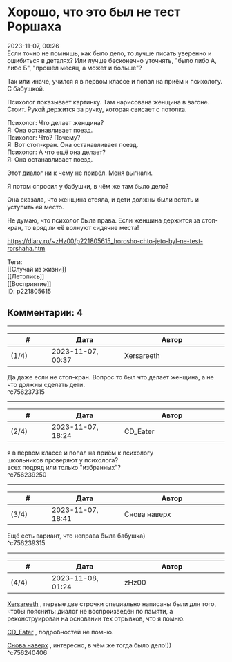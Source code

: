 Хорошо, что это был не тест Роршаха
===================================

  
2023-11-07, 00:26  
 Если точно не помнишь, как было дело, то лучше писать уверенно и ошибиться в деталях? Или лучше бесконечно уточнять, "было либо А, либо Б", "прошёл месяц, а может и больше"?   
   
 Так или иначе, учился я в первом классе и попал на приём к психологу. С бабушкой.   
   
 Психолог показывает картинку. Там нарисована женщина в вагоне. Стоит. Рукой держится за ручку, которая свисает с потолка.   
   
 Психолог: Что делает женщина?   
 Я: Она останавливает поезд.   
 Психолог: Что? Почему?   
 Я: Вот стоп-кран. Она останавливает поезд.   
 Психолог: А что ещё она делает?   
 Я: Она останавливает поезд.   
   
 Этот диалог ни к чему не привёл. Меня выгнали.   
   
 Я потом спросил у бабушки, в чём же там было дело?   
   
 Она сказала, что женщина стояла, и дети должны были встать и уступить ей место.   
   
 Не думаю, что психолог была права. Если женщина держится за стоп-кран, то вряд ли её волнуют сидячие места!   
  
<https://diary.ru/~zHz00/p221805615_horosho-chto-jeto-byl-ne-test-rorshaha.htm>  
  
Теги:  
[[Случай из жизни]]  
[[Летопись]]  
[[Восприятие]]  
ID: p221805615  


Комментарии: 4
--------------

  


---



|         #         |              Дата              |                     Автор                     |           ID           |
| --- | --- | --- | --- |
| (1/4) | 2023-11-07, 00:37 | Xersareeth | c756237315 |

  
 Да даже если не стоп-кран. Вопрос то был что делает женщина, а не что должны сделать дети.   
 ^c756237315

---



|         #         |              Дата              |                     Автор                     |           ID           |
| --- | --- | --- | --- |
| (2/4) | 2023-11-07, 18:24 | CD\_Eater | c756239250 |

  
  я в первом классе и попал на приём к психологу    
 школьников проверяют у психолога?   
 всех подряд или только "избранных"?   
 ^c756239250

---



|         #         |              Дата              |                     Автор                     |           ID           |
| --- | --- | --- | --- |
| (3/4) | 2023-11-07, 18:41 | Снова наверх | c756239315 |

  
 Ещë есть вариант, что неправа была бабушка)   
 ^c756239315

---



|         #         |              Дата              |                     Автор                     |           ID           |
| --- | --- | --- | --- |
| (4/4) | 2023-11-08, 01:24 | zHz00 | c756240406 |

  
  [Xersareeth](https://BurrowDeclassified.diary.ru "One more fang")  , первые две строчки специально написаны были для того, чтобы пояснить: диалог не воспроизведён по памяти, а реконструирован на основании тех отрывков, что я помню.   
   
  [CD\_Eater](https://cd-eater.diary.ru "Записки ДискоЕда")  , подробностей не помню.   
   
  [Снова наверх](https://rainbowgothic.diary.ru "Earth is full! Go home!")  , интересно, в чём же тогда было дело!))   
 ^c756240406